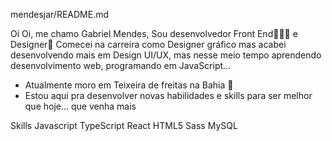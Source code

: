 mendesjar/README.md

Oi Oi, me chamo Gabriel Mendes,
Sou desenvolvedor Front End👨🏻‍💻 e Designer🎨
Comecei na carreira como Designer gráfico mas acabei desenvolvendo mais em Design UI/UX, mas nesse meio tempo aprendendo desenvolvimento web, programando em JavaScript...

- Atualmente moro em Teixeira de freitas na Bahia 🏡
- Estou aqui pra desenvolver novas habilidades e skills para ser melhor que hoje... que venha mais

Skills
Javascript TypeScript React HTML5 Sass MySQL
